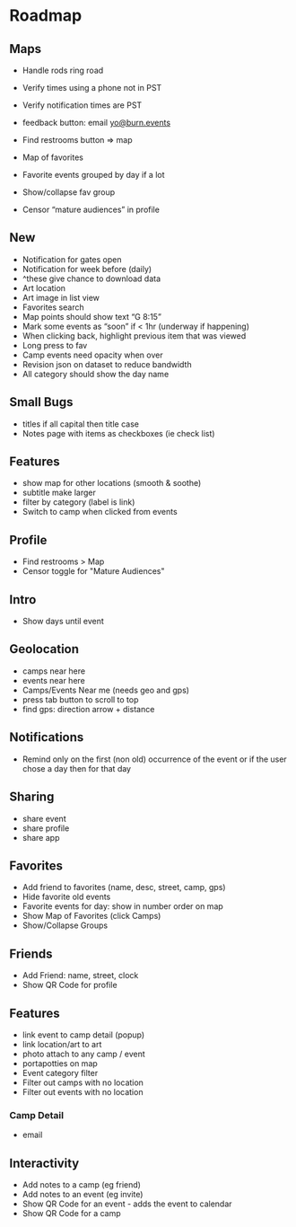 # Roadmap

## Maps
- Handle rods ring road

- Verify times using a phone not in PST
- Verify notification times are PST
- feedback button: email yo@burn.events
- Find restrooms button => map
- Map of favorites
- Favorite events grouped by day if a lot
- Show/collapse fav group
- Censor “mature audiences” in profile

## New
- Notification for gates open
- Notification for week before (daily)
- ^these give chance to download data
- Art location
- Art image in list view
- Favorites search
- Map points should show text “G 8:15”
- Mark some events as “soon” if < 1hr (underway if happening)
- When clicking back, highlight previous item that was viewed
- Long press to fav
- Camp events need opacity when over
- Revision json on dataset to reduce bandwidth
- All category should show the day name

## Small Bugs
- titles if all capital then title case
- Notes page with items as checkboxes (ie check list)

## Features
- show map for other locations (smooth & soothe)
- subtitle make larger
- filter by category (label is link)
- Switch to camp when clicked from events

## Profile
- Find restrooms > Map
- Censor toggle for "Mature Audiences"

## Intro
- Show days until event

## Geolocation
- camps near here
- events near here
- Camps/Events Near me (needs geo and gps)
- press tab button to scroll to top
- find gps: direction arrow + distance

## Notifications
- Remind only on the first (non old) occurrence of the event or if the user chose a day then for that day

## Sharing
- share event
- share profile
- share app

## Favorites
- Add friend to favorites (name, desc, street, camp, gps)
- Hide favorite old events
- Favorite events for day: show in number order on map
- Show Map of Favorites (click Camps)
- Show/Collapse Groups


## Friends
- Add Friend: name, street, clock
- Show QR Code for profile

## Features
- link event to camp detail (popup)
- link location/art to art
- photo attach to any camp / event
- portapotties on map
- Event category filter
- Filter out camps with no location
- Filter out events with no location

### Camp Detail
- email


## Interactivity
- Add notes to a camp (eg friend)
- Add notes to an event (eg invite)
- Show QR Code for an event - adds the event to calendar
- Show QR Code for a camp